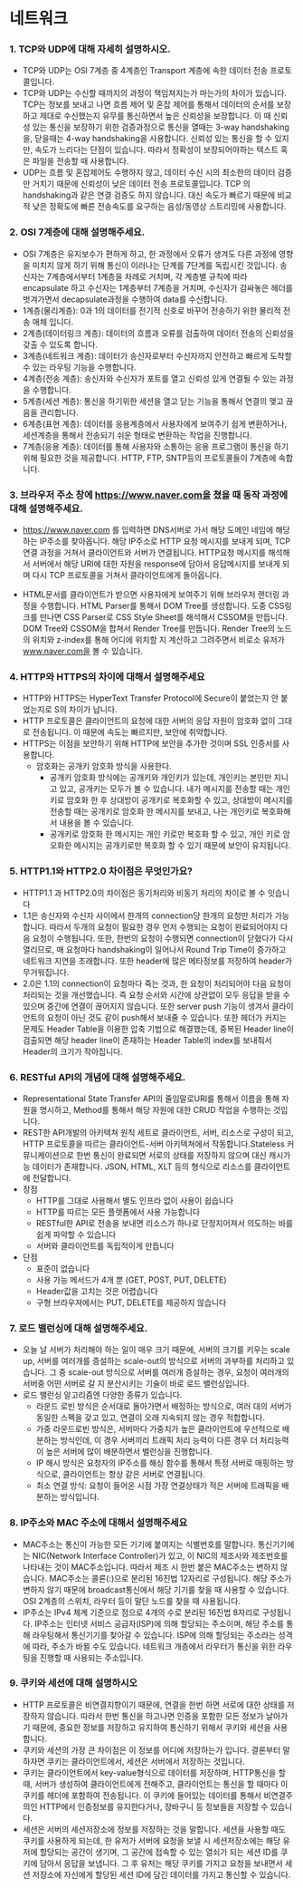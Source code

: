 # 네트워크



### 1. TCP와 UDP에 대해 자세히 설명하시오.

- TCP와 UDP는 OSI 7계층 중 4계층인 Transport 계층에 속한 데이터 전송 프로토콜입니다.
- TCP와 UDP는 수신할 때까지의 과정이 책임져지는가 마는가의 차이가 있습니다. TCP는 정보를 보내고 나면 흐름 제어 및 혼잡 제어를 통해서 데이터의 순서를 보장하고 제대로 수신했는지 유무를 통신하면서 높은 신뢰성을 보장합니다. 이 때 신뢰성 있는 통신을 보장하기 위한 검증과정으로 통신을 열때는 3-way handshaking을, 닫을때는 4-way handshaking을 사용합니다. 신뢰성 있는 통신을 할 수 있지만, 속도가 느리다는 단점이 있습니다. 따라서 정확성이 보장되어야하는 텍스트 혹은 파일을 전송할 때 사용합니다.
- UDP는 흐름 및 혼잡제어도 수행하지 않고, 데이터 수신 시의 최소한의 데이터 검증만 거치기 때문에 신뢰성이 낮은 데이터 전송 프로토콜입니다. TCP 의 handshaking과 같은 연결 검증도 하지 않습니다. 대신 속도가 빠르기 때문에 비교적 낮은 정확도에 빠른 전송속도를 요구하는 음성/동영상 스트리밍에 사용합니다.



### 2. OSI 7계층에 대해 설명해주세요.

- OSI 7계층은 유지보수가 편하게 하고, 한 과정에서 오류가 생겨도 다른 과정에 영향을 미치지 않게 하기 위해 통신이 이러나는 단계를 7단계를 독립시킨 것입니다. 송신자는 7계층에서부터 1계층을 차례로 거치며, 각 계층별 규칙에 따라 encapsulate 하고 수신자는 1계층부터 7계층을 거치며, 수신자가 감싸놓은 헤더를 벗겨가면서 decapsulate과정을 수행하여 data를 수신합니다.
- 1계층(물리계층): 0과 1의 데이터를 전기적 신호로 바꾸어 전송하기 위한 물리적 전송 매체 입니다.
- 2계층(데이터링크 계층): 데이터의 흐름과 오류를 검출하여 데이터 전송의 신뢰성을 갖출 수 있도록 합니다.
- 3계층(네트워크 계층): 데이터가 송신자로부터 수신자까지 안전하고 빠르게 도착할 수 있는 라우팅 기능을 수행합니다.
- 4계층(전송 계층): 송신자와 수신자가 포트를 열고 신뢰성 있게 연결될 수 있는 과정을 수행합니다.
- 5계층(세션 계층): 통신을 하기위한 세션을 열고 닫는 기능을 통해서 연결의 맺고 끊음을 관리합니다.
- 6계층(표현 계층): 데이터를 응용계층에서 사용자에게 보여주기 쉽게 변환하거나, 세션계층을 통해서 전송되기 쉬운 형태로 변환하는 작업을 진행합니다.
- 7계층(응용 계층): 데이터를 통해 사용자와 소통하는 응용 프로그램이 통신을 하기위해 필요한 것을 제공합니다. HTTP, FTP, SNTP등의 프로토콜들이 7계층에 속합니다.



### 3. 브라우저 주소 창에 https://www.naver.com을 쳤을 때 동작 과정에 대해 설명해주세요.

- https://www.naver.com 를 입력하면 DNS서버로 가서 해당 도메인 네임에 해당하는 IP주소를 찾아옵니다. 해당 IP주소로 HTTP 요청 메시지를 보내게 되며, TCP 연결 과정을 거쳐서 클라이언트와 서버가 연결됩니다. HTTP요청 메시지를 해석해서 서버에서 해당 URI에 대한 자원을 response에 담아서 응답메시지를 보내게 되며 다시 TCP 프로토콜을 거쳐서 클라이언트에게 돌아옵니다. 

- HTML문서를 클라이언트가 받으면 사용자에게 보여주기 위해 브라우저 랜더링 과정을 수행합니다. HTML Parser를 통해서 DOM Tree를 생성합니다. 도중 CSS링크를 만나면 CSS Parser로 CSS Style Sheet를 해석해서 CSSOM을 만듭니다. DOM Tree와 CSSOM을 합쳐서 Render Tree를 만듭니다. Render Tree의 노드의 위치와 z-index를 통해 어디에 위치할 지 계산하고 그려주면서 비로소 유저가 www.naver.com을 볼 수 있습니다.





### 4. HTTP와 HTTPS의 차이에 대해서 설명해주세요

- HTTP와 HTTPS는 HyperText Transfer Protocol에 Secure이 붙었는지 안 붙었는지로 S의 차이가 납니다.
- HTTP 프로토콜은 클라이언트의 요청에 대한 서버의 응답 자원이 암호화 없이 그대로 전송됩니다. 이 때문에 속도는 빠르지만, 보안에 취약합니다.
- HTTPS는 이점을 보안하기 위해 HTTP에 보안을 추가한 것이며 SSL 인증서를 사용합니다.
  - 암호화는 공개키 암호화 방식을 사용한다.
    - 공개키 암호화 방식에는 공개키와 개인키가 있는데, 개인키는 본인만 지니고 있고, 공개키는 모두가 볼 수 있습니다. 내가 메시지를 전송할 때는 개인키로 암호화 한 후 상대방이 공개키로 복호화할 수 있고, 상대방이 메시지를 전송할 때는 공개키로 암호화 한 메시지를 보내고, 나는 개인키로 복호화해서 내용을 볼 수 있습니다.
    - 공개키로 암호화 한 메시지는 개인 키로만 복호화 할 수 있고, 개인 키로 암오화한 메시지는 공개키로만 복호화 할 수 있기 때문에 보안이 유지됩니다.



### 5. HTTP1.1와 HTTP2.0 차이점은 무엇인가요?

- HTTP1.1 과 HTTP2.0의 차이점은 동기처리와 비동기 처리의 차이로 볼 수 잇습니다
- 1.1은 송신자와 수신자 사이에서 한개의 connection당 한개의 요청만 처리가 가능합니다. 따라서 두개의 요청이 필요한 경우 먼저 수행되는 요청이 완료되어야지 다음 요청이 수행됩니다. 또한, 한번의 요청이 수행되면 connection이 닫혔다가 다시 열리므로, 매 요청마다 handshaking이 일어나서 Round Trip Time이 증가하고 네트워크 지연을 초래합니다. 또한 header에 많은 메타정보를 저장하여 header가 무거워집니다.
- 2.0은 1.1의 connection이 요청마다 죽는 것과, 한 요청이 처리되어야 다음 요청이 처리되는 것을 개선했습니다. 즉 요청 순서와 시간에 상관없이 모두 응답을 받을 수 있으며 중간에 연결이 끊어지지 않습니다. 또한 server push 기능이 생겨서 클라이언트의 요청이 아닌 것도 같이 push해서 보내줄 수 있습니다. 또한 헤더가 커지는 문제도 Header Table을 이용한 압축 기법으로 해결했는데, 중복된 Header line이 검출되면 해당 header line이 존재하는 Header Table의 index를 보내줘서 Header의 크기가 작아집니다.





### 6. RESTful API의 개념에 대해 설명해주세요.

- Representational State Transfer API의 줄임말로URI를 통해서 이름을 통해 자원을 명시하고, Method를 통해서 해당 자원에 대한 CRUD 작업을 수행하는 것입니다. 
- REST한 API개발의 아키텍쳐 원칙 세트로 클라이언트, 서버, 리소스로 구성이 되고, HTTP 프로토콜을 따르는 클라이언트-서버 아키텍쳐에서 작동합니다.Stateless 커뮤니케이션으로 한번 통신이 완료되면 서로의 상태를 저장하지 않으며 대신 캐시가능 데이터가 존재합니다. JSON, HTML, XLT 등의 형식으로 리소스를 클라이언트에 전달합니다.
- 장점
  - HTTP를 그대로 사용해서 별도 인프라 없이 사용이 쉽습니다
  - HTTP를 따르는 모든 플렛폼에서 사용 가능합니다
  - RESTful한 API로 전송을 보내면 리소스가 하나로 단정지어져서 의도하는 바를 쉽게 파악할 수 있습니다
  - 서버와 클라이언트를 독립적이게 만듭니다
- 단점
  - 표준이 없습니다
  - 사용 가능 메서드가 4개 뿐 (GET, POST, PUT, DELETE)
  - Header값을 고치는 것은 어렵습니다
  - 구형 브라우져에서는 PUT, DELETE를 제공하지 않습니다



### 7. 로드 밸런싱에 대해 설명해주세요.

- 오늘 날 서버가 처리해야 하는 일이 매우 크기 때문에, 서버의 크기를 키우는 scale up, 서버를 여러개를 증설하는 scale-out의 방식으로 서버의 과부하를 처리하고 있습니다. 그 중 scale-out 방식으로 서버를 여러개 증설하는 경우, 요청이 여러개의 서버중 어떤 서버로 갈 지 분산시키는 기술이 바로 로드 밸런싱입니다.
- 로드 밸런싱 알고리즘엔 다양한 종류가 있습니다.
  - 라운드 로빈 방식은 순서대로 돌아가면서 배정하는 방식으로, 여러 대의 서버가 동일한 스펙을 갖고 있고, 연결이 오래 지속되지 않는 경우 적합합니다.
  - 가중 라운드로빈 방식은, 서버마다 가중치가 높은 클라이언트에 우선적으로 배분하는 방식인데, 이 경우 서버끼리 트래픽 처리 능력이 다른 경우 더 처리능력이 높은 서버에 많이 배분하면서 밸런싱을 진행합니다.
  - IP 해시 방식은 요청자의 IP주소를 해싱 함수를 통해서 특정 서버로 매핑하는 방식으로, 클라이언트는 항상 같은 서버로 연결됩니다.
  - 최소 연결 방식: 요청이 들어온 시점 가장 연결상태가 적은 서버에 트래픽을 배분하는 방식입니다.





### 8. IP주소와 MAC 주소에 대해서 설명해주세요

- MAC주소는 통신이 가능한 모든 기기에 붙여지는 식별번호를 말합니다. 통신기기에는 NIC(Network Interface Controller)가 있고, 이 NIC의 제조사와 제조번호를 나타내는 것이 MAC주소입니다. 따라서 제조 시 한번 붙은 MAC주소는 변하지 않습니다. MAC주소는 콜론(:)으로 분리된 16진법 12자리로 구성됩니다. 해당 주소가 변하지 않기 때문에 broadcast통신에서 해당 기기를 찾을 때 사용할 수 있습니다. OSI 2계층의 스위치, 라우터 등이 말단 노드를 찾을 때 사용됩니다.
- IP주소는 IPv4 체계 기준으로 점으로 4개의 수로 분리된 16진법 8자리로 구성됩니다. IP주소는 인터넷 서비스 공급자(ISP)에 의해 할당되는 주소이며, 해당 주소를 통해 라우팅해서 통신기기를 찾아갈 수 있습니다. ISP에 의해 할당되는 주소라는 성격에 따라, 주소가 바뀔 수도 있습니다. 네트워크 개층에서 라우터가 통신을 위한 라우팅을 진행할 때 사용되는 주소입니다.





### 9. 쿠키와 세션에 대해 설명하시오

- HTTP 프로토콜은 비연결지향이기 때문에, 연결을 한번 하면 서로에 대한 상태를 저장하지 않습니다. 따라서 한번 통신을 하고나면 인증을 포함한 모든 정보가 날아가기 때문에, 중요한 정보를 저장하고 유지하여 통신하기 위해서 쿠키와 세션을 사용합니다.
- 쿠키와 세션의 가장 큰 차이점은 이 정보를 어디에 저장하는가 입니다. 결론부터 말하자면 쿠키는 클라이언트에서, 세션은 서버에서 저장하는 것입니다.
- 쿠키는 클라이언트에서 key-value형식으로 데이터를 저장하며, HTTP통신을 할 때, 서버가 생성하여 클라이언트에게 전해주고, 클라이언트는 통신을 할 때마다 이 쿠키를 헤더에 포함하여 전송됩니다. 이 쿠키에 들어있는 데이터를 통해서 비연결주의인 HTTP에서 인증정보를 유지한다거나, 장바구니 등 정보들을 저장할 수 있습니다.
- 세션은 서버의 세션저장소에 정보를 저장하는 것을 말합니다. 세션을 사용할 때도 쿠키를 사용하게 되는데, 한 유저가 서버에 요청을 보낼 시 세션저장소에는 해당 유저에 할당되는 공간이 생기며, 그 공간에 접속할 수 있는 열쇠가 되는 세션 ID를 쿠키에 담아서 응답을 보냅니다. 그 후 유저는 해당 쿠키를 가지고 요청을 보내면서 세션 저장소에 자신에게 할당된 세션 ID에 담긴 데이터를 가지고 통신할 수 있습니다.